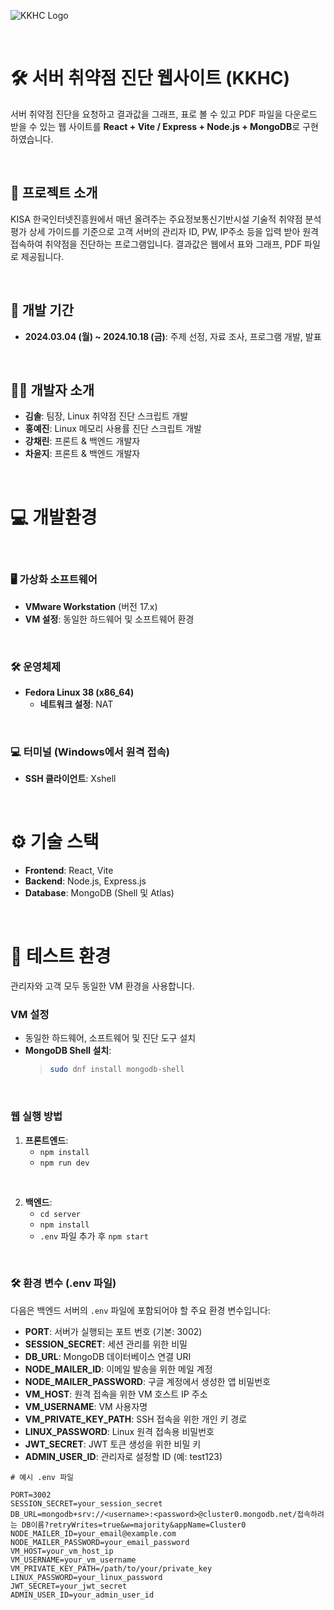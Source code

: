 ![KKHC Logo](path/to/kkhc-logo.png)  <!-- KKHC의 로고 이미지 경로 -->

<br>

# 🛠️ 서버 취약점 진단 웹사이트 (KKHC)

서버 취약점 진단을 요청하고 결과값을 그래프, 표로 볼 수 있고 PDF 파일을 다운로드 받을 수 있는 웹 사이트를 **React + Vite / Express + Node.js + MongoDB**로 구현하였습니다.

<br>

## 📜 프로젝트 소개

KISA 한국인터넷진흥원에서 매년 올려주는 주요정보통신기반시설 기술적 취약점 분석 평가 상세 가이드를 기준으로 고객 서버의 관리자 ID, PW, IP주소 등을 입력 받아 원격 접속하여 취약점을 진단하는 프로그램입니다. 결과값은 웹에서 표와 그래프, PDF 파일로 제공됩니다.

<br>

## 📅 개발 기간

- **2024.03.04 (월) ~ 2024.10.18 (금)**: 주제 선정, 자료 조사, 프로그램 개발, 발표

<br>

## 👩‍💻 개발자 소개

- **김솔**: 팀장, Linux 취약점 진단 스크립트 개발
- **홍예진**: Linux 메모리 사용률 진단 스크립트 개발
- **강채린**: 프론트 & 백엔드 개발자
- **차윤지**: 프론트 & 백엔드 개발자

<br>

# 💻 개발환경 

<br>

### 🖥️ 가상화 소프트웨어

- **VMware Workstation** (버전 17.x)  
- **VM 설정**: 동일한 하드웨어 및 소프트웨어 환경  

<br>

### 🛠️ 운영체제

- **Fedora Linux 38 (x86_64)**  
  - **네트워크 설정**: NAT  

<br>

### 💻 터미널 (Windows에서 원격 접속)

- **SSH 클라이언트**: Xshell  

<br>

# ⚙️ 기술 스택

- **Frontend**: React, Vite  
- **Backend**: Node.js, Express.js  
- **Database**: MongoDB (Shell 및 Atlas)  

<br>

# 🧪 테스트 환경

관리자와 고객 모두 동일한 VM 환경을 사용합니다.

### VM 설정
- 동일한 하드웨어, 소프트웨어 및 진단 도구 설치  
- **MongoDB Shell 설치**: 
    > ```bash
    > sudo dnf install mongodb-shell
    > ```

<br>

### 웹 실행 방법
1. **프론트엔드**:
    - `npm install`
    - `npm run dev`
  
<br>

2. **백엔드**:
    - `cd server`
    - `npm install`
    - `.env` 파일 추가 후 `npm start`

<br>

### 🛠️ 환경 변수 (.env 파일)

다음은 백엔드 서버의 `.env` 파일에 포함되어야 할 주요 환경 변수입니다:

- **PORT**: 서버가 실행되는 포트 번호 (기본: 3002)
- **SESSION_SECRET**: 세션 관리를 위한 비밀 
- **DB_URL**: MongoDB 데이터베이스 연결 URI
- **NODE_MAILER_ID**: 이메일 발송을 위한 메일 계정 
- **NODE_MAILER_PASSWORD**: 구글 계정에서 생성한 앱 비밀번호 
- **VM_HOST**: 원격 접속을 위한 VM 호스트 IP 주소
- **VM_USERNAME**: VM 사용자명
- **VM_PRIVATE_KEY_PATH**: SSH 접속을 위한 개인 키 경로
- **LINUX_PASSWORD**: Linux 원격 접속용 비밀번호
- **JWT_SECRET**: JWT 토큰 생성을 위한 비밀 키
- **ADMIN_USER_ID**: 관리자로 설정할 ID (예: test123)



```plaintext
# 예시 .env 파일

PORT=3002
SESSION_SECRET=your_session_secret
DB_URL=mongodb+srv://<username>:<password>@cluster0.mongodb.net/접속하려는 DB이름?retryWrites=true&w=majority&appName=Cluster0
NODE_MAILER_ID=your_email@example.com
NODE_MAILER_PASSWORD=your_email_password
VM_HOST=your_vm_host_ip
VM_USERNAME=your_vm_username
VM_PRIVATE_KEY_PATH=/path/to/your/private_key
LINUX_PASSWORD=your_linux_password
JWT_SECRET=your_jwt_secret
ADMIN_USER_ID=your_admin_user_id
